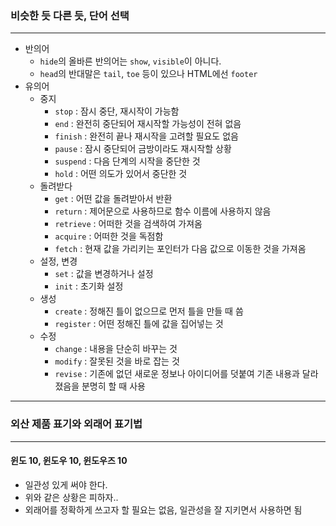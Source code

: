 ### 비슷한 듯 다른 듯, 단어 선택

---

- 반의어
    - `hide`의 올바른 반의어는 `show`, `visible`이 아니다.
    - `head`의 반대말은 `tail`, `toe` 등이 있으나 HTML에선 `footer`
- 유의어
    - 중지
        - `stop` : 잠시 중단, 재시작이 가능함
        - `end` : 완전히 중단되어 재시작할 가능성이 전혀 없음
        - `finish` : 완전히 끝나 재시작을 고려할 필요도 없음
        - `pause` : 잠시 중단되어 금방이라도 재시작할 상황
        - `suspend` : 다음 단계의 시작을 중단한 것
        - `hold` : 어떤 의도가 있어서 중단한 것
    - 돌려받다
        - `get` : 어떤 값을 돌려받아서 반환
        - `return` : 제어문으로 사용하므로 함수 이름에 사용하지 않음
        - `retrieve` : 어떠한 것을 검색하여 가져옴
        - `acquire` : 어떠한 것을 독점함
        - `fetch` : 현재 값을 가리키는 포인터가 다음 값으로 이동한 것을 가져옴
    - 설정, 변경
        - `set` : 값을 변경하거나 설정
        - `init` : 초기화 설정
    - 생성
        - `create` : 정해진 틀이 없으므로 먼저 틀을 만들 때 씀
        - `register` : 어떤 정해진 틀에 값을 집어넣는 것
    - 수정
        - `change` : 내용을 단순히 바꾸는 것
        - `modify` : 잘못된 것을 바로 잡는 것
        - `revise` : 기존에 없던 새로운 정보나 아이디어를 덧붙여 기존 내용과 달라졌음을 분명히 할 때 사용

---

### 외산 제품 표기와 외래어 표기법

---

#### 윈도 10, 윈도우 10, 윈도우즈 10
- 일관성 있게 써야 한다.
- 위와 같은 상황은 피하자..
- 외래어를 정확하게 쓰고자 할 필요는 없음, 일관성을 잘 지키면서 사용하면 됨